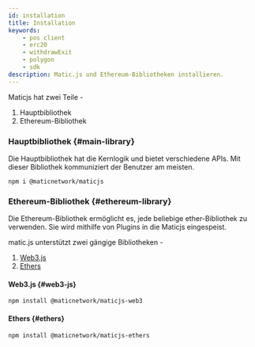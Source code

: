 ```yaml
---
id: installation
title: Installation
keywords:
    - pos client
    - erc20
    - withdrawExit
    - polygon
    - sdk
description: Matic.js und Ethereum-Bibliotheken installieren.
---
```


Maticjs hat zwei Teile -

1. Hauptbibliothek
2. Ethereum-Bibliothek

### Hauptbibliothek {#main-library}

Die Hauptbibliothek hat die Kernlogik und bietet verschiedene APIs. Mit dieser Bibliothek kommuniziert der Benutzer am meisten.

```
npm i @maticnetwork/maticjs
```

### Ethereum-Bibliothek {#ethereum-library}

Die Ethereum-Bibliothek ermöglicht es, jede beliebige ether-Bibliothek zu verwenden. Sie wird mithilfe von Plugins in die Maticjs eingespeist.

matic.js unterstützt zwei gängige Bibliotheken -

1. [Web3.js](https://web3js.readthedocs.io/)
2. [Ethers](https://docs.ethers.io/)

#### Web3.js {#web3-js}

```
npm install @maticnetwork/maticjs-web3
```

#### Ethers {#ethers}

```
npm install @maticnetwork/maticjs-ethers
```
